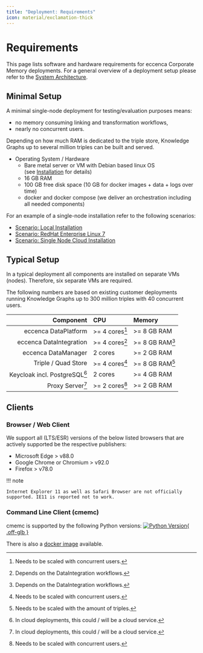 ```yaml
---
title: "Deployment: Requirements"
icon: material/exclamation-thick
---
```


# Requirements

This page lists software and hardware requirements for eccenca Corporate Memory deployments.
For a general overview of a deployment setup please refer to the [System Architecture](../system-architecture/index.md).

## Minimal Setup

A minimal single-node deployment for testing/evaluation purposes means:

-   no memory consuming linking and transformation workflows,
-   nearly no concurrent users.

Depending on how much RAM is dedicated to the triple store, Knowledge Graphs up to several million triples can be built and served.

-   Operating System / Hardware
    -   Bare metal server or VM with Debian based linux OS (see [Installation](./../installation/index.md) for details)
    -   16 GB RAM
    -   100 GB free disk space (10 GB for docker images + data + logs over time)
    -   docker and docker compose (we deliver an orchestration including all needed components)

For an example of a single-node installation refer to the following scenarios:

-   [Scenario: Local Installation](../installation/scenario-local-installation/index.md)
-   [Scenario: RedHat Enterprise Linux 7](../installation/scenario-redhat-enterprise-linux-7/index.md)
-   [Scenario: Single Node Cloud Installation](../installation/scenario-single-node-cloud-installation/index.md)

## Typical Setup

In a typical deployment all components are installed on separate VMs (nodes).
Therefore, six separate VMs are required.

The following numbers are based on existing customer deployments running Knowledge Graphs up to 300 million triples with 40 concurrent users.

| Component                    | CPU     | Memory |
| ---------------------------: | :------ | :---------- |
| eccenca DataPlatform         | \>= 4 cores[^u] | \>= 8 GB RAM |
| eccenca DataIntegration      | \>= 4 cores[^w] | \>= 8 GB RAM[^w] |
| eccenca DataManager          | 2 cores | \>= 2 GB RAM |
| Triple / Quad Store          | \>= 4 cores[^u] |\>= 8 GB RAM[^t] |
| Keycloak incl. PostgreSQL[^c] | 2 cores | \>= 4 GB RAM |
| Proxy Server[^c]             | \>= 2 cores[^u] | \>= 2 GB RAM |

## Clients

### Browser / Web Client

We support all (LTS/ESR) versions of the below listed browsers that are actively supported be the respective publishers:

-   Microsoft Edge > v88.0
-   Google Chrome or Chromium > v92.0
-   Firefox > v78.0

!!! note

    Internet Explorer 11 as well as Safari Browser are not officially supported. IE11 is reported not to work.

### Command Line Client (cmemc)

cmemc is supported by the following Python versions: [![Python Version](https://img.shields.io/pypi/pyversions/cmem-cmemc.svg "Python Version"){ .off-glb }](https://pypi.org/project/cmem-cmemc/)

There is also a [docker image](../../automate/cmemc-command-line-interface/invocation/docker-image/index.md) available.

[^u]: Needs to be scaled with concurrent users.
[^w]: Depends on the DataIntegration workflows.
[^t]: Needs to be scaled with the amount of triples.
[^c]: In cloud deployments, this could / will be a cloud service.
